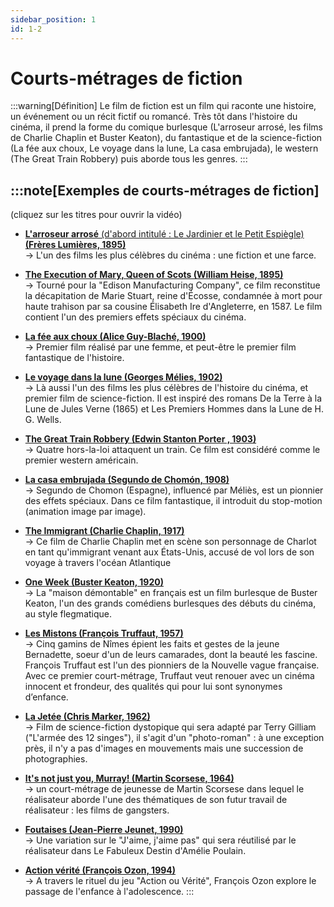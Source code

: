 ```yaml
---
sidebar_position: 1
id: 1-2
---
```

# Courts-métrages de fiction

:::warning[Définition]
Le film de fiction est un film qui raconte une histoire, un événement ou un récit fictif ou romancé. Très tôt dans l'histoire du cinéma, il prend la forme du comique burlesque (L'arroseur arrosé, les films de Charlie Chaplin et Buster Keaton), du fantastique et de la science-fiction (La fée aux choux, Le voyage dans la lune, La casa embrujada), le western (The Great Train Robbery) puis aborde tous les genres. 
::: 

:::note[Exemples de courts-métrages de fiction]
---
(cliquez sur les titres pour ouvrir la vidéo)

- [**L'arroseur arrosé** (d'abord intitulé : Le Jardinier et le Petit Espiègle) **(Frères Lumières, 1895)**](https://drive.google.com/file/d/14sfkywZmc3-YvTtKhDS8myiz2ZbylhkT/view?usp=drive_link)  
→ L'un des films les plus célèbres du cinéma : une fiction et une farce.

- [**The Execution of Mary, Queen of Scots (William Heise, 1895)**](https://drive.google.com/file/d/12SGI7Sgola42xKOwSzqYy0eX703Ajfys/view?usp=drive_link)  
→ Tourné pour la "Edison Manufacturing Company", ce film reconstitue la décapitation de Marie Stuart, reine d'Écosse, condamnée à mort pour haute trahison par sa cousine Élisabeth Ire d'Angleterre, en 1587. Le film contient l'un des premiers effets spéciaux du cinéma.

- [**La fée aux choux (Alice Guy-Blaché, 1900)**](https://drive.google.com/file/d/1kZccEvMXnfRGBUAfF-u-nmxzUxPtgG37/view?usp=drive_link)  
→ Premier film réalisé par une femme, et peut-être le premier film fantastique de l'histoire.

- [**Le voyage dans la lune (Georges Mélies, 1902)**](https://drive.google.com/file/d/1XZAEzlVjZSi_EOLk-7gj4h6LxDZ2LvAA/view?usp=drive_link)  
→ Là aussi l'un des films les plus célèbres de l'histoire du cinéma, et premier film de science-fiction. Il est inspiré des romans De la Terre à la Lune de Jules Verne (1865) et Les Premiers Hommes dans la Lune de H. G. Wells.

- [**The Great Train Robbery (Edwin Stanton Porter , 1903)**](https://drive.google.com/file/d/1ZcV7_ZkZ5DMsZStZFuKGc6hCu88oW_t1/view?usp=drive_link)  
→ Quatre hors-la-loi attaquent un train. Ce film est considéré comme le premier western américain.

- [**La casa embrujada (Segundo de Chomón, 1908)** ](https://drive.google.com/file/d/13dPhGmWV6F44PI9tHkvUVt7hk3b3mPRM/view?usp=drive_link)  
→ Segundo de Chomon (Espagne), influencé par Méliès, est un pionnier des effets spéciaux. Dans ce film fantastique, il introduit du stop-motion (animation image par image).

- [**The Immigrant (Charlie Chaplin, 1917)** ](https://drive.google.com/file/d/1kLW2La6dZPu1veaevUt_S5jDa5huDI32/view?usp=drive_link)  
→ Ce film de Charlie Chaplin met en scène son personnage de Charlot en tant qu'immigrant venant aux États-Unis, accusé de vol lors de son voyage à travers l'océan Atlantique

- [**One Week (Buster Keaton, 1920)** ](https://drive.google.com/file/d/17eLbvwS8KXOcndUanaQ2MOoVKv3sZDbt/view?usp=drive_link)  
→ La "maison démontable" en français est un film burlesque de Buster Keaton, l'un des grands comédiens burlesques des débuts du cinéma, au style flegmatique.

- [**Les Mistons (François Truffaut, 1957)** ](https://drive.google.com/file/d/1FqrdMEjAkd9wG8VxdUDbc_8UPIIU-DPH/view?usp=drive_link)  
→ Cinq gamins de Nîmes épient les faits et gestes de la jeune Bernadette, soeur d'un de leurs camarades, dont la beauté les fascine. François Truffaut est l'un des pionniers de la Nouvelle vague française. Avec ce premier court-métrage, Truffaut veut renouer avec un cinéma innocent et frondeur, des qualités qui pour lui sont synonymes d’enfance.

- [**La Jetée (Chris Marker, 1962)**](https://drive.google.com/file/d/1tvv1S-4WZUlT-YfSTHCQ6_c7pOFnBseK/view?usp=drive_link)  
→ Film de science-fiction dystopique qui sera adapté par Terry Gilliam ("L'armée des 12 singes"), il s'agit d'un "photo-roman" : à une exception près, il n'y a pas d'images en mouvements mais une succession de photographies.

- [**It's not just you, Murray! (Martin Scorsese, 1964)**](https://drive.google.com/file/d/1NNd0nIMVt9P2nhyGwPkR8Ze6hBX1boqV/view?usp=drive_link)  
→ un court-métrage de jeunesse de Martin Scorsese dans lequel le réalisateur aborde l'une des thématiques de son futur travail de réalisateur : les films de gangsters.

- [**Foutaises (Jean-Pierre Jeunet, 1990)**](https://drive.google.com/file/d/1PRKn0MmMuwqvmowZQKuJdn3P72Yr_O6i/view?usp=drive_link)  
→ Une variation sur le "J'aime, j'aime pas" qui sera réutilisé par le réalisateur dans Le Fabuleux Destin d'Amélie Poulain.

- [**Action vérité (François Ozon, 1994)**](https://drive.google.com/file/d/1DM3Uux64UNA58j4IHysGsYXRHuw27fTD/view?usp=drive_link)  
→ A travers le rituel du jeu "Action ou Vérité", François Ozon explore le passage de l'enfance à l'adolescence.
:::